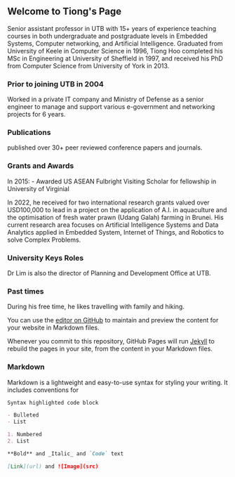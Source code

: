## Welcome to Tiong's Page

Senior assistant professor in UTB with 15+ years of experience teaching courses in both undergraduate and postgraduate levels in Embedded Systems, Computer networking, and Artificial Intelligence. Graduated from University of Keele in Computer Science in 1996, Tiong Hoo completed his MSc in Engineering at University of Sheffield in 1997, and received his PhD from Computer Science from University of York in 2013. 

### Prior to joining UTB in 2004
Worked in a private IT company and Ministry of Defense as a senior engineer to manage and support various e-government and networking projects for 6 years. 

### Publications
published over 30+ peer reviewed conference papers and journals. 

### Grants and Awards

In 2015: - Awarded US ASEAN Fulbright Visiting Scholar for fellowship in University of Virginial 

In 2022, he received for two international research grants valued over USD100,000 to lead in a project on the application of A.I. in aquaculture and the optimisation of fresh water prawn (Udang Galah) farming in Brunei. His current research area focuses on Artificial Intelligence Systems and Data Analytics applied in Embedded System, Internet of Things, and Robotics to solve Complex Problems. 

### University Keys Roles
Dr Lim is also the director of Planning and Development Office at UTB. 


### Past times
During his free time, he likes travelling with family and hiking.

You can use the [editor on GitHub](https://github.com/dr-thlim/thlim.github.io/edit/gh-pages/index.md) to maintain and preview the content for your website in Markdown files.

Whenever you commit to this repository, GitHub Pages will run [Jekyll](https://jekyllrb.com/) to rebuild the pages in your site, from the content in your Markdown files.

### Markdown

Markdown is a lightweight and easy-to-use syntax for styling your writing. It includes conventions for

```markdown
Syntax highlighted code block

- Bulleted
- List

1. Numbered
2. List

**Bold** and _Italic_ and `Code` text

[Link](url) and ![Image](src)
```
